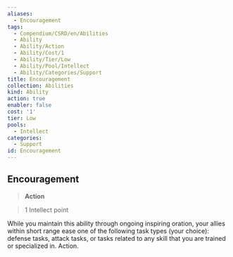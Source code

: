 ```yaml
---
aliases:
  - Encouragement
tags:
  - Compendium/CSRD/en/Abilities
  - Ability
  - Ability/Action
  - Ability/Cost/1
  - Ability/Tier/Low
  - Ability/Pool/Intellect
  - Ability/Categories/Support
title: Encouragement
collection: Abilities
kind: Ability
action: true
enabler: false
cost: '1'
tier: Low
pools:
  - Intellect
categories:
  - Support
id: Encouragement
---
```

## Encouragement    
>**Action**    
>1 Intellect point  
    
While you maintain this ability through ongoing inspiring oration, your allies within short range ease one of the following task types (your choice): defense tasks, attack tasks, or tasks related to any skill that you are trained or specialized in. Action.
